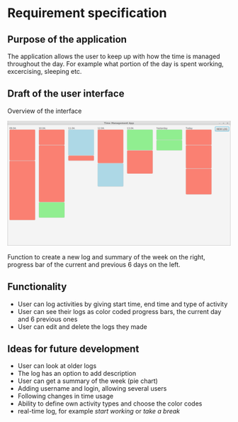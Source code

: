 # Requirement specification

## Purpose of the application

The application allows the user to keep up with how the time is managed throughout the day. For example what portion of the day is spent working, excercising, sleeping etc.

## Draft of the user interface

Overview of the interface

<img src="https://github.com/riiraty/ot-harjoitustyo/blob/master/dokumentointi/kuvat/GUI.png" width="750">

Function to create a new log and summary of the week on the right, progress bar of the current and previous 6 days on the left.

 
## Functionality

* User can log activities by giving start time, end time and type of activity
* User can see their logs as color coded progress bars, the current day and 6 previous ones
* User can edit and delete the logs they made


## Ideas for future development

* User can look at older logs
* The log has an option to add description
* User can get a summary of the week (pie chart)
* Adding username and login, allowing several users
* Following changes in time usage
* Ability to define own activity types and choose the color codes
* real-time log, for example *start working* or *take a break*

